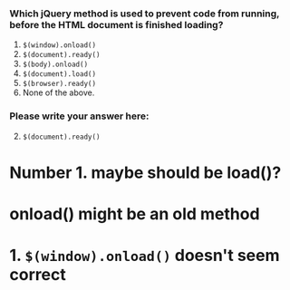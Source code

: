 ### Which jQuery method is used to prevent code from running, before the HTML document is finished loading?

1. `$(window).onload()`
2. `$(document).ready()`
2. `$(body).onload()`
3. `$(document).load()`
4. `$(browser).ready()`
5. None of the above.


### Please write your answer here:
2. `$(document).ready()`

# Number 1. maybe should be load()? 
# onload() might be an old method
# 1. `$(window).onload()` doesn't seem correct